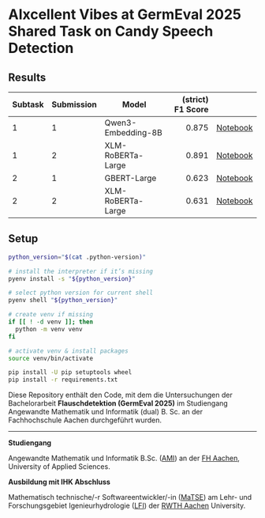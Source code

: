 # AIxcellent Vibes at GermEval 2025 Shared Task on Candy Speech Detection

## Results
| Subtask | Submission | Model              | (strict) F1 Score | |
|---------|------------|--------------------|------------------:|-|
|       1 |          1 | Qwen3-Embedding-8B |             0.875 | [Notebook](https://github.com/dslaborg/germeval2025/blob/main/subtask_1/submission_subtask1.ipynb) |
|       1 |          2 | XLM-RoBERTa-Large  |             0.891 | [Notebook](https://github.com/dslaborg/germeval2025/blob/main/subtask_1/submission_subtask1-2.ipynb) |
|       2 |          1 | GBERT-Large        |             0.623 | [Notebook](https://github.com/dslaborg/germeval2025/blob/main/subtask_2/submission_subtask2.ipynb) |
|       2 |          2 | XLM-RoBERTa-Large  |             0.631 | [Notebook](https://github.com/dslaborg/germeval2025/blob/main/subtask_2/submission_subtask2-2.ipynb) |


## Setup 

```bash
python_version="$(cat .python-version)"

# install the interpreter if it’s missing
pyenv install -s "${python_version}"

# select python version for current shell
pyenv shell "${python_version}"

# create venv if missing
if [[ ! -d venv ]]; then
  python -m venv venv
fi

# activate venv & install packages
source venv/bin/activate

pip install -U pip setuptools wheel
pip install -r requirements.txt
``` 



Diese Repository enthält den Code, mit dem die Untersuchungen der Bachelorarbeit **Flauschdetektion (GermEval 2025)** 
im Studiengang Angewandte Mathematik und Informatik (dual) B. Sc. an der Fachhochschule Aachen durchgeführt wurden. 


---


**Studiengang**

Angewandte Mathematik und Informatik B.Sc. ([AMI](https://www.fh-aachen.de/studium/angewandte-mathematik-und-informatik-bsc)) an der [FH Aachen](https://www.fh-aachen.de/), University of Applied Sciences.

**Ausbildung mit IHK Abschluss**

Mathematisch technische/-r Softwareentwickler/-in ([MaTSE](https://www.matse-ausbildung.de/startseite.html)) am Lehr- und Forschungsgebiet Igenieurhydrologie ([LFI](https://lfi.rwth-aachen.de/)) der [RWTH Aachen](https://www.rwth-aachen.de/) University.

